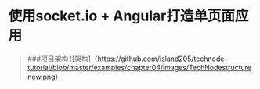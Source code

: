 # 使用socket.io + Angular打造单页面应用
>###项目架构
![架构]（https://github.com/island205/technode-tutorial/blob/master/examples/chapter04/images/TechNodestructurenew.png）
